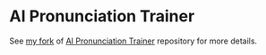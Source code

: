 # AI Pronunciation Trainer

See [my fork](https://github.com/trincadev/ai-pronunciation-trainer) of [AI Pronunciation Trainer](https://github.com/Thiagohgl/ai-pronunciation-trainer) repository
for more details.


